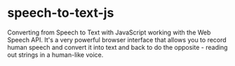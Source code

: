 # speech-to-text-js
Converting from Speech to Text with JavaScript working with the Web Speech API. It's a very powerful browser interface that allows you to record human speech and convert it into text and back to do the opposite - reading out strings in a human-like voice.
